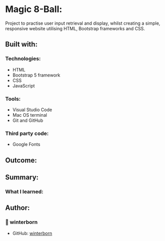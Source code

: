 # Magic 8-Ball:

Project to practise user input retrieval and display, whilst creating a simple, responsive website utilising HTML, Bootstrap frameworks and CSS.

## Built with:

### Technologies:

- HTML
- Bootstrap 5 framework
- CSS
- JavaScript

### Tools:

- Visual Studio Code
- Mac OS terminal
- Git and GitHub

### Third party code:

- Google Fonts

## Outcome:

## Summary:

### What I learned:

## Author:
### 👤 winterborn

- GitHub: [winterborn](https://github.com/winterborn)
